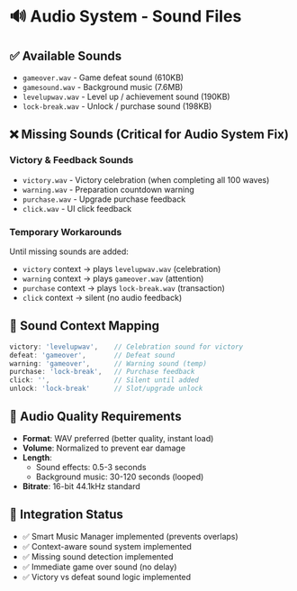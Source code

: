 # 🔊 Audio System - Sound Files

## ✅ **Available Sounds**
- `gameover.wav` - Game defeat sound (610KB)
- `gamesound.wav` - Background music (7.6MB)
- `levelupwav.wav` - Level up / achievement sound (190KB)
- `lock-break.wav` - Unlock / purchase sound (198KB)

## ❌ **Missing Sounds** (Critical for Audio System Fix)

### Victory & Feedback Sounds
- `victory.wav` - Victory celebration (when completing all 100 waves)
- `warning.wav` - Preparation countdown warning
- `purchase.wav` - Upgrade purchase feedback  
- `click.wav` - UI click feedback

### Temporary Workarounds
Until missing sounds are added:
- `victory` context → plays `levelupwav.wav` (celebration)
- `warning` context → plays `gameover.wav` (attention)
- `purchase` context → plays `lock-break.wav` (transaction)
- `click` context → silent (no audio feedback)

## 🎯 **Sound Context Mapping**
```typescript
victory: 'levelupwav',    // Celebration sound for victory
defeat: 'gameover',       // Defeat sound 
warning: 'gameover',      // Warning sound (temp)
purchase: 'lock-break',   // Purchase feedback
click: '',                // Silent until added
unlock: 'lock-break'      // Slot/upgrade unlock
```

## 📝 **Audio Quality Requirements**
- **Format**: WAV preferred (better quality, instant load)
- **Volume**: Normalized to prevent ear damage
- **Length**: 
  - Sound effects: 0.5-3 seconds
  - Background music: 30-120 seconds (looped)
- **Bitrate**: 16-bit 44.1kHz standard

## 🔧 **Integration Status**
- ✅ Smart Music Manager implemented (prevents overlaps)
- ✅ Context-aware sound system implemented  
- ✅ Missing sound detection implemented
- ✅ Immediate game over sound (no delay)
- ✅ Victory vs defeat sound logic implemented 